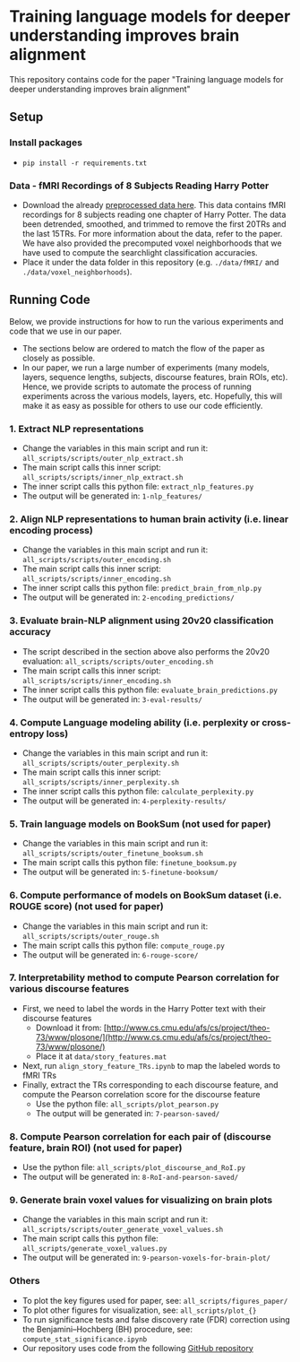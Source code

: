 # Training language models for deeper understanding improves brain alignment

This repository contains code for the paper "Training language models for deeper understanding improves brain alignment"

## Setup
### Install packages
- `pip install -r requirements.txt`

### Data - fMRI Recordings of 8 Subjects Reading Harry Potter
- Download the already [preprocessed data here](https://drive.google.com/drive/folders/1Q6zVCAJtKuLOh-zWpkS3lH8LBvHcEOE8?usp=sharing). This data contains fMRI recordings for 8 subjects reading one chapter of Harry Potter. The data been detrended, smoothed, and trimmed to remove the first 20TRs and the last 15TRs. For more information about the data, refer to the paper. We have also provided the precomputed voxel neighborhoods that we have used to compute the searchlight classification accuracies. 
- Place it under the data folder in this repository (e.g. `./data/fMRI/` and `./data/voxel_neighborhoods`).

## Running Code
Below, we provide instructions for how to run the various experiments and code that we use in our paper. 
- The sections below are ordered to match the flow of the paper as closely as possible.
- In our paper, we run a large number of experiments (many models, layers, sequence lengths, subjects, discourse features, brain ROIs, etc). Hence, we provide scripts to automate the process of running experiments across the various models, layers, etc. Hopefully, this will make it as easy as possible for others to use our code efficiently.

### 1. Extract NLP representations
- Change the variables in this main script and run it: `all_scripts/scripts/outer_nlp_extract.sh`
- The main script calls this inner script: `all_scripts/scripts/inner_nlp_extract.sh`
- The inner script calls this python file: `extract_nlp_features.py`
- The output will be generated in: `1-nlp_features/`

### 2. Align NLP representations to human brain activity (i.e. linear encoding process)
- Change the variables in this main script and run it: `all_scripts/scripts/outer_encoding.sh`
- The main script calls this inner script: `all_scripts/scripts/inner_encoding.sh`
- The inner script calls this python file: `predict_brain_from_nlp.py`
- The output will be generated in: `2-encoding_predictions/`

### 3. Evaluate brain-NLP alignment using 20v20 classification accuracy
- The script described in the section above also performs the 20v20 evaluation: `all_scripts/scripts/outer_encoding.sh`
- The main script calls this inner script: `all_scripts/scripts/inner_encoding.sh`
- The inner script calls this python file: `evaluate_brain_predictions.py`
- The output will be generated in: `3-eval-results/`

### 4. Compute Language modeling ability (i.e. perplexity or cross-entropy loss)
- Change the variables in this main script and run it: `all_scripts/scripts/outer_perplexity.sh`
- The main script calls this inner script: `all_scripts/scripts/inner_perplexity.sh`
- The inner script calls this python file: `calculate_perplexity.py`
- The output will be generated in: `4-perplexity-results/`

### 5. Train language models on BookSum (not used for paper)
- Change the variables in this main script and run it: `all_scripts/scripts/outer_finetune_booksum.sh`
- The main script calls this python file: `finetune_booksum.py`
- The output will be generated in: `5-finetune-booksum/`

### 6. Compute performance of models on BookSum dataset (i.e. ROUGE score) (not used for paper)
- Change the variables in this main script and run it: `all_scripts/scripts/outer_rouge.sh`
- The main script calls this python file: `compute_rouge.py`
- The output will be generated in: `6-rouge-score/`

### 7. Interpretability method to compute Pearson correlation for various discourse features
- First, we need to label the words in the Harry Potter text with their discourse features
    - Download it from: [http://www.cs.cmu.edu/afs/cs/project/theo-73/www/plosone/](http://www.cs.cmu.edu/afs/cs/project/theo-73/www/plosone/)
    - Place it at `data/story_features.mat`
- Next, run `align_story_feature_TRs.ipynb` to map the labeled words to fMRI TRs
- Finally, extract the TRs corresponding to each discourse feature, and compute the Pearson correlation score for the discourse feature
    - Use the python file: `all_scripts/plot_pearson.py`
    - The output will be generated in: `7-pearson-saved/`

### 8. Compute Pearson correlation for each pair of (discourse feature, brain ROI) (not used for paper)
- Use the python file: `all_scripts/plot_discourse_and_RoI.py`
- The output will be generated in: `8-RoI-and-pearson-saved/`

### 9. Generate brain voxel values for visualizing on brain plots
- Change the variables in this main script and run it: `all_scripts/scripts/outer_generate_voxel_values.sh`
- The main script calls this python file: `all_scripts/generate_voxel_values.py`
- The output will be generated in: `9-pearson-voxels-for-brain-plot/`

### Others
- To plot the key figures used for paper, see: `all_scripts/figures_paper/`
- To plot other figures for visualization, see: `all_scripts/plot_{}`
- To run significance tests and false discovery rate (FDR) correction using the Benjamini–Hochberg (BH) procedure, see: `compute_stat_significance.ipynb`
- Our repository uses code from the following [GitHub repository](https://github.com/mtoneva/brain_language_nlp)
